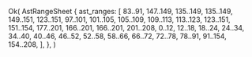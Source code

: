 Ok(
    AstRangeSheet {
        ast_ranges: [
            83..91,
            147..149,
            135..149,
            135..149,
            149..151,
            123..151,
            97..101,
            101..105,
            105..109,
            109..113,
            113..123,
            123..151,
            151..154,
            177..201,
            166..201,
            166..201,
            201..208,
            0..12,
            12..18,
            18..24,
            24..34,
            34..40,
            40..46,
            46..52,
            52..58,
            58..66,
            66..72,
            72..78,
            78..91,
            91..154,
            154..208,
        ],
    },
)